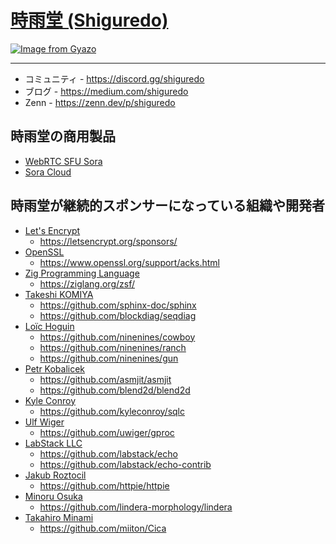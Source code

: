 # [時雨堂 (Shiguredo) ](https://shiguredo.jp/)

[![Image from Gyazo](https://i.gyazo.com/a797ca26734a866ceb8d1928673e2c47.jpg)](https://gyazo.com/a797ca26734a866ceb8d1928673e2c47)

---

- コミュニティ - https://discord.gg/shiguredo
- ブログ - https://medium.com/shiguredo
- Zenn - https://zenn.dev/p/shiguredo

## 時雨堂の商用製品

- [WebRTC SFU Sora](https://sora.shiguredo.jp/)
- [Sora Cloud](https://sora-cloud.shiguredo.jp/)

## 時雨堂が継続的スポンサーになっている組織や開発者

- [Let's Encrypt](https://letsencrypt.org/)
    - https://letsencrypt.org/sponsors/
- [OpenSSL](https://www.openssl.org/)
    - https://www.openssl.org/support/acks.html
- [Zig Programming Language](https://ziglang.org/)
    - https://ziglang.org/zsf/    
- [Takeshi KOMIYA](https://github.com/tk0miya)
    - https://github.com/sphinx-doc/sphinx
    - https://github.com/blockdiag/seqdiag
- [Loïc Hoguin](https://github.com/essen)
    - https://github.com/ninenines/cowboy
    - https://github.com/ninenines/ranch
    - https://github.com/ninenines/gun
- [Petr Kobalicek](https://github.com/kobalicek)
    - https://github.com/asmjit/asmjit
    - https://github.com/blend2d/blend2d
- [Kyle Conroy](https://github.com/kyleconroy)
    - https://github.com/kyleconroy/sqlc
- [Ulf Wiger](https://github.com/uwiger)
    - https://github.com/uwiger/gproc
- [LabStack LLC](https://github.com/labstack)
    - https://github.com/labstack/echo
    - https://github.com/labstack/echo-contrib
- [Jakub Roztocil](https://github.com/jakubroztocil)
    - https://github.com/httpie/httpie
- [Minoru Osuka](https://github.com/mosuka)
    - https://github.com/lindera-morphology/lindera
- [Takahiro Minami](https://github.com/miiton)
    - https://github.com/miiton/Cica
